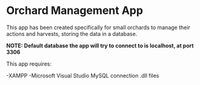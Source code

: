 # Orchard Management App

This app has been created specifically for small orchards to manage their actions and harvests, storing the data in a database.

**NOTE: Default database the app will try to connect to is localhost, at port 3306**

This app requires:

-XAMPP
-Microsoft Visual Studio MySQL connection .dll files
